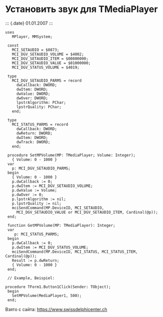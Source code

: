 Установить звук для TMediaPlayer
================================

::: {.date}
01.01.2007
:::

    uses
       MPlayer, MMSystem;
     
     const
       MCI_SETAUDIO = $0873;
       MCI_DGV_SETAUDIO_VOLUME = $4002;
       MCI_DGV_SETAUDIO_ITEM = $00800000;
       MCI_DGV_SETAUDIO_VALUE = $01000000;
       MCI_DGV_STATUS_VOLUME = $4019;
     
     type
       MCI_DGV_SETAUDIO_PARMS = record
         dwCallback: DWORD;
         dwItem: DWORD;
         dwValue: DWORD;
         dwOver: DWORD;
         lpstrAlgorithm: PChar;
         lpstrQuality: PChar;
       end;
     
     type
       MCI_STATUS_PARMS = record
         dwCallback: DWORD;
         dwReturn: DWORD;
         dwItem: DWORD;
         dwTrack: DWORD;
       end;
     
     procedure SetMPVolume(MP: TMediaPlayer; Volume: Integer);
       { Volume: 0 - 1000 }
     var
       p: MCI_DGV_SETAUDIO_PARMS;
     begin
       { Volume: 0 - 1000 }
       p.dwCallback := 0;
       p.dwItem := MCI_DGV_SETAUDIO_VOLUME;
       p.dwValue := Volume;
       p.dwOver := 0;
       p.lpstrAlgorithm := nil;
       p.lpstrQuality := nil;
       mciSendCommand(MP.DeviceID, MCI_SETAUDIO,
         MCI_DGV_SETAUDIO_VALUE or MCI_DGV_SETAUDIO_ITEM, Cardinal(@p));
     end;
     
     function GetMPVolume(MP: TMediaPlayer): Integer;
     var
        p: MCI_STATUS_PARMS;
     begin
       p.dwCallback := 0;
       p.dwItem := MCI_DGV_STATUS_VOLUME;
       mciSendCommand(MP.DeviceID, MCI_STATUS, MCI_STATUS_ITEM, Cardinal(@p));
       Result := p.dwReturn;
       { Volume: 0 - 1000 }
     end;
     
     // Example, Beispiel: 
     
    procedure TForm1.Button1Click(Sender: TObject);
     begin
       SetMPVolume(MediaPlayer1, 500);
     end;

Взято с сайта: <https://www.swissdelphicenter.ch>
